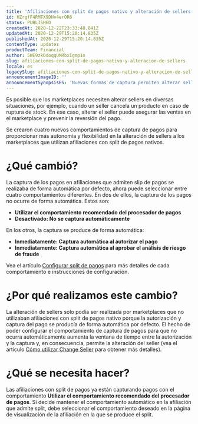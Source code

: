 ```yaml
---
title: 'Afiliaciones con split de pagos nativo y alteración de sellers'
id: HZrgfF4RMTX9DHv4erOR6
status: PUBLISHED
createdAt: 2020-12-22T23:33:48.841Z
updatedAt: 2020-12-29T15:20:14.835Z
publishedAt: 2020-12-29T15:20:14.835Z
contentType: updates
productTeam: Financial
author: 5WE9zkDdoqqUMRbxIgmp1o
slug: afiliaciones-con-split-de-pagos-nativo-y-alteracion-de-sellers
locale: es
legacySlug: afiliaciones-con-split-de-pagos-nativo-y-alteracion-de-sellers
announcementImageID: ''
announcementSynopsisES: 'Nuevas formas de captura permiten alterar sellers y flexibilizan marketplaces con afiliaciones de split de pagos nativo.'
---
```


Es posible que los marketplaces necesiten alterar sellers en diversas situaciones, por ejemplo, cuando un seller cancela un producto en caso de ruptura de stock. En ese caso, alterar el seller puede asegurar las ventas en el marketplace y prevenir la reversión del pago.

Se crearon cuatro nuevos comportamientos de captura de pagos para proporcionar más autonomía y flexibilidad en la alteración de sellers a los marketplaces que utilizan afiliaciones con split de pagos nativos. 

# ¿Qué cambió?
La captura de los pagos en afiliaciones que admiten slip de pagos se realizaba de forma automática por defecto, ahora puede seleccionar entre cuatro comportamientos diferentes. En dos de ellos, la captura de los pagos no ocurre de forma automática. Estos son:

  - **Utilizar el comportamiento recomendado del procesador de pagos**
  - **Desactivado: No se captura automáticamente**

En los otros, la captura se produce de forma automática:

- **Inmediatamente: Captura automática al autorizar el pago**
- **Inmediatamente: Captura automática al aprobar el análisis de riesgo de fraude**

Vea el artículo [Configurar split de pagos][1] para más detalles de cada comportamiento e instrucciones de configuración.

# ¿Por qué realizamos este cambio?
La alteración de sellers solo podía ser realizada por marketplaces que no utilizaban afiliaciones con split de pagos nativo porque la autorización y captura del pago se producía de forma automática por defecto. El hecho de poder configurar el comportamiento de captura de pagos para que no ocurra automáticamente aumenta la ventana de tiempo entre la autorización y la captura y, en consecuencia, permite la alteración del seller (vea el artículo [Cómo utilizar Change Seller][2] para obtener más detalles).

# ¿Qué se necesita hacer?
Las afiliaciones con split de pagos ya están capturando pagos con el comportamiento **Utilizar el comportamiento recomendado del procesador de pagos**. Si decide mantener el comportamiento automático en la afiliación que admite split, debe seleccionar el comportamiento deseado en la página de visualización de la afiliación en la que se produce el split.

[1]: https://help.vtex.com/es/tracks/split-de-pagamentos--1ouDg8q56Kuz1AgtJUY9nv/4EOhp8cdVXaHl68KykPG6
[2]: https://help.vtex.com/es/tutorial/veja-como-utilizar-o-change-seller--5TBAwO2kOAMw44uyaaQMQO?&utm_source=autocomplete

